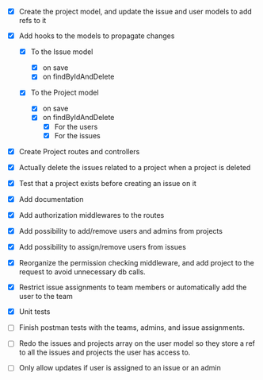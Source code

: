- [x] Create the project model, and update the issue and user models to add refs to it

- [x] Add hooks to the models to propagate changes

  - [x] To the Issue model

    - [x] on save
    - [x] on findByIdAndDelete

  - [x] To the Project model
    - [x] on save
    - [x] on findByIdAndDelete
      - [x] For the users
      - [x] For the issues

- [x] Create Project routes and controllers

- [x] Actually delete the issues related to a project when a project is deleted
- [x] Test that a project exists before creating an issue on it
- [x] Add documentation

- [x] Add authorization middlewares to the routes

- [x] Add possibility to add/remove users and admins from projects
- [x] Add possibility to assign/remove users from issues
- [x] Reorganize the permission checking middleware, and add project to the request to avoid unnecessary db calls.

- [x] Restrict issue assignments to team members or automatically add the user to the team
- [x] Unit tests

- [ ] Finish postman tests with the teams, admins, and issue assignments.
- [ ] Redo the issues and projects array on the user model so they store a ref to all the issues and projects the user has access to.
- [ ] Only allow updates if user is assigned to an issue or an admin

